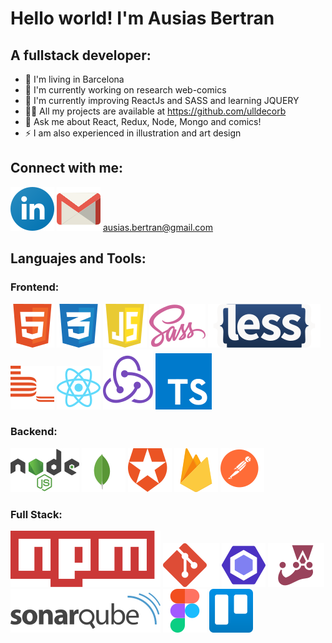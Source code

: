 # Hello world! I'm Ausias Bertran
## A fullstack developer:

* 📍 I'm living in Barcelona
* 🔭 I'm currently working on research web-comics
* 🌱 I'm currently improving ReactJs and SASS and learning JQUERY
* 👩‍💻 All my projects are available at https://github.com/ulldecorb
* 💬 Ask me about React, Redux, Node, Mongo and comics!
* ⚡ I am also experienced in illustration and art design

## Connect with me:
[![my linkedin](./assets/linkedin-icon.svg "my linkedin")](https://www.linkedin.com/in/ausi%C3%A0s-bertran-23137320b/) 
[![ausias.bertran@gmail.com](./assets/gmail-icon.svg "my e-mail")](mailto:ausias.bertran@gmail.com)  ausias.bertran@gmail.com

## Languajes and Tools:
### Frontend:
[![html](./assets/html-1.svg "html")](https://developer.mozilla.org/es/docs/Web/HTML)
[![css](./assets/css-3.svg "css")](https://developer.mozilla.org/es/docs/Web/CSS)
[![javascript](./assets/javascript-1.svg "javascript")](https://developer.mozilla.org/es/docs/Web/JavaScript)
[![sass](./assets/sass-1.svg "sass")](https://sass-lang.com/)
[![less](./assets/less.svg "less")](https://lesscss.org/)
[![bem](./assets/bem.svg "bem")](http://getbem.com/)
[![react](./assets/react-2.svg "react")](https://reactjs.org/)
[![redux](./assets/redux.svg "redux")](https://redux.js.org/)
[![typescript](./assets/typescript.svg "typescript")](https://www.typescriptlang.org/)
### Backend:
[![nodejs](./assets/nodejs-1.svg "Node.js")](https://nodejs.org/)
[![mongoDB](./assets/mongodb-icon-1.svg "mongoDB")](https://www.mongodb.com/)
[![auth0](./assets/auth0.svg "auth0")](https://auth0.com/)
[![firebase](./assets/firebase-1.svg "firebase")](https://firebase.google.com/)
[![postman](./assets/postman.svg "postman")](https://www.postman.com/)
### Full Stack:
[![npm](./assets/npm.svg "npm")](https://www.npmjs.com/)
[![git](./assets/git-icon.svg "git")](https://git-scm.com/)
[![eslint](./assets/eslint-1.svg "eslint")](https://eslint.org/)
[![jest](./assets/jest-2.svg "jest")](https://jestjs.io/)
[![sonarqube](./assets/sonarqube.svg "sonarqube")](https://www.sonarqube.org/)
[![figma](./assets/figma-1.svg "figma")](https://www.figma.com/)
[![trello](./assets/trello.svg "trello")](https://trello.com/)

